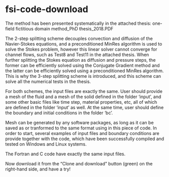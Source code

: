 # fsi-code-download
The method has been presented systematically in the attached thesis: one-field fictitious domain method_PhD thesis_2018.PDF

The 2-step splitting scheme decouples convection and diffusion of the Navier-Stokes equations, and a preconditioned MinRes algorithm is used to solve the Stokes problem, however this linear solver cannot converge for channel flows, such as Test8 and Test11 in the attached thesis. When further splitting the Stokes equation as diffusion and pressure steps, the former can be efficiently solved using the Conjugate Gradient method and the latter can be efficiently solved using a preconditioned MinRes algorithm. This is why the 3-step splitting scheme is introduced, and this scheme can solve all the numerical tests in the thesis.

For both schemes, the input files are exactly the same. User should provide a mesh of the fluid and a mesh of the solid defined in the folder ‘input’, and some other basic files like time step, material properties, etc, all of which are defined in the folder ‘input’ as well. At the same time, user should define the boundary and initial conditions in the folder ‘bc’.

Mesh can be generated by any software packages, as long as it can be saved as or tranformed to the same format using in this piece of code. In order to start, several examples of input files and boundary conditions are provide together with the code, which have been successfully compiled and tested on Windows and Linux systems. 

The Fortran and C code have exactly the same input files.

Now download it from the “Clone and download” button (green) on the right-hand side, and have a try!
